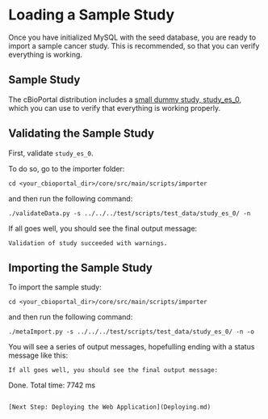 # Loading a Sample Study

Once you have initialized MySQL with the seed database, you are ready to import a sample cancer study.  This is recommended, so that you can verify everything is working.

## Sample Study

The cBioPortal distribution includes a [small dummy study, study_es_0](https://github.com/cBioPortal/cbioportal/tree/master/core/src/test/scripts/test_data/study_es_0), which you can use to verify that everything is working properly.

## Validating the Sample Study

First, validate `study_es_0`.

To do so, go to the importer folder: 

```
cd <your_cbioportal_dir>/core/src/main/scripts/importer
```

and then run the following command:

```
./validateData.py -s ../../../test/scripts/test_data/study_es_0/ -n
```

If all goes well, you should see the final output message:

```
Validation of study succeeded with warnings.
```

## Importing the Sample Study

To import the sample study:

```
cd <your_cbioportal_dir>/core/src/main/scripts/importer
```

and then run the following command:

```
./metaImport.py -s ../../../test/scripts/test_data/study_es_0/ -n -o
```

You will see a series of output messages, hopefulling ending with a status message like this:

```
If all goes well, you should see the final output message:

```
Done.
Total time:  7742 ms
```

[Next Step: Deploying the Web Application](Deploying.md)

